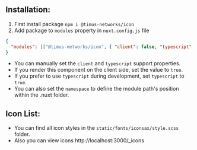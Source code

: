 ## Installation:

1. First install package `npm i @timus-networks/icon`
2. Add package to `modules` property in `nuxt.config.js` file

```json
{
  "modules": [["@timus-networks/icon", { "client": false, "typescript": false }]]
}
```

- You can manually set the `client` and `typescript` support properties.
- If you render this component on the client side, set the value to `true`.
- If you prefer to use `typescript` during development, set `typescript` to `true`.
- You can also set the `namespace` to define the module path's position within the .nuxt folder.

## Icon List:

- You can find all icon styles in the `static/fonts/iconsax/style.scss` folder.
- Also you can view icons http://localhost:3000/\_icons
